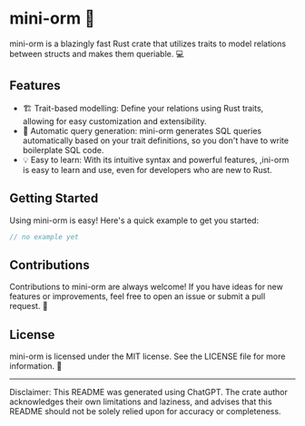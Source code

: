 # mini-orm 🚀

mini-orm is a blazingly fast Rust crate that utilizes traits to model relations between structs and makes them queriable. 💻

## Features

- 🏗️ Trait-based modelling: Define your relations using Rust traits, allowing for easy customization and extensibility.
- 📜 Automatic query generation: mini-orm generates SQL queries automatically based on your trait definitions, so you don't have to write boilerplate SQL code.
- 💡 Easy to learn: With its intuitive syntax and powerful features, ,ini-orm is easy to learn and use, even for developers who are new to Rust.

## Getting Started

Using mini-orm is easy! Here's a quick example to get you started:

```rust
// no example yet
```

## Contributions

Contributions to mini-orm are always welcome! If you have ideas for new features or improvements, feel free to open an issue or submit a pull request. 🤝

## License

mini-orm is licensed under the MIT license. See the LICENSE file for more information. 📄

---

Disclaimer: This README was generated using ChatGPT. The crate author acknowledges their own limitations and laziness, and advises that this README should not be solely relied upon for accuracy or completeness.
